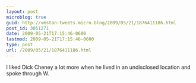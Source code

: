 ```yaml
---
layout: post
microblog: true
guid: http://vmstan-tweets.micro.blog/2009/05/21/1876411186.html
post_id: 3051271
date: 2009-05-21T17:15:46-0600
lastmod: 2009-05-21T17:15:46-0600
type: post
url: /2009/05/21/1876411186.html
---
```

I liked Dick Cheney a lot more when he lived in an undisclosed location and spoke through W.
